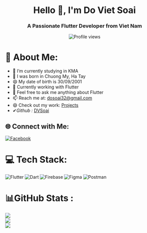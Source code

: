 
 <h1 align="center">Hello 👋, I'm Do Viet Soai</h1>
<h3 align="center">A Passionate Flutter Developer from Viet Nam</h3>

<p align="center">
  <img src="https://komarev.com/ghpvc/?username=DVSoai&label=Profile%20views&color=0e75b6&style=flat" alt="Profile views" />
</p>

# 💫 About Me:
- 🔭 I’m currently studying in KMA
- 🌱 I was born in Chuong My, Ha Tay
- 😄 My date of birth is 30/09/2001  
- 🔭 Currently working with Flutter
- 💬 Feel free to ask me anything about Flutter
- 📫 Reach me at: [dosoai32@gmail.com](mailto:dosoai32@gmail.com)
- 😄 Check out my work: [Projects](https://github.com/DVSoai)
- ✔*Github :* [DVSoai](https://github.com/DVSoai)

## 🌐 Connect with Me:
[![Facebook](https://img.shields.io/badge/Facebook-%231877F2.svg?logo=Facebook&logoColor=white)](https://www.facebook.com/soaidoviet) 

# 💻 Tech Stack:
![Flutter](https://img.shields.io/badge/Flutter-%2302569B.svg?style=for-the-badge&logo=Flutter&logoColor=white) 
![Dart](https://img.shields.io/badge/dart-%230175C2.svg?style=for-the-badge&logo=dart&logoColor=white) 
![Firebase](https://img.shields.io/badge/firebase-%23039BE5.svg?style=for-the-badge&logo=firebase) 
![Figma](https://img.shields.io/badge/figma-%23F24E1E.svg?style=for-the-badge&logo=figma&logoColor=white) 
![Postman](https://img.shields.io/badge/Postman-FF6C37?style=for-the-badge&logo=postman&logoColor=white)

# 📊GitHub Stats :
![](https://github-readme-stats.vercel.app/api?username=DVSoai&theme=radical&hide_border=false&include_all_commits=false&count_private=false)<br/>
![](https://github-readme-streak-stats.herokuapp.com/?user=DVSoai&theme=radical&hide_border=false)<br/>
![](https://github-readme-stats.vercel.app/api/top-langs/?username=DVSoai&theme=radical&hide_border=false&include_all_commits=false&count_private=false&layout=compact)


 
 

